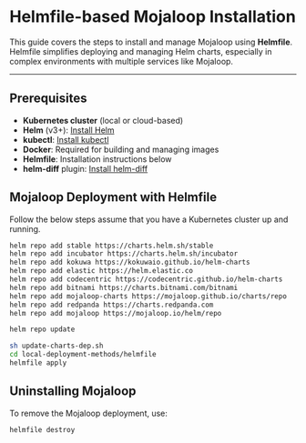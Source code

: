 
# Helmfile-based Mojaloop Installation

This guide covers the steps to install and manage Mojaloop using **Helmfile**. Helmfile simplifies deploying and managing Helm charts, especially in complex environments with multiple services like Mojaloop.

---

## Prerequisites

- **Kubernetes cluster** (local or cloud-based)
- **Helm** (v3+): [Install Helm](https://helm.sh/docs/intro/install/)
- **kubectl**: [Install kubectl](https://kubernetes.io/docs/tasks/tools/)
- **Docker**: Required for building and managing images
- **Helmfile**: Installation instructions below
- **helm-diff** plugin: [Install helm-diff](https://github.com/databus23/helm-diff?tab=readme-ov-file#using-helm-plugin-manager--23x)


## Mojaloop Deployment with Helmfile

Follow the below steps assume that you have a Kubernetes cluster up and running.

```bash
helm repo add stable https://charts.helm.sh/stable
helm repo add incubator https://charts.helm.sh/incubator
helm repo add kokuwa https://kokuwaio.github.io/helm-charts
helm repo add elastic https://helm.elastic.co
helm repo add codecentric https://codecentric.github.io/helm-charts
helm repo add bitnami https://charts.bitnami.com/bitnami
helm repo add mojaloop-charts https://mojaloop.github.io/charts/repo
helm repo add redpanda https://charts.redpanda.com
helm repo add mojaloop https://mojaloop.io/helm/repo

helm repo update

sh update-charts-dep.sh
cd local-deployment-methods/helmfile
helmfile apply
```

## Uninstalling Mojaloop
To remove the Mojaloop deployment, use:
```
helmfile destroy
```
